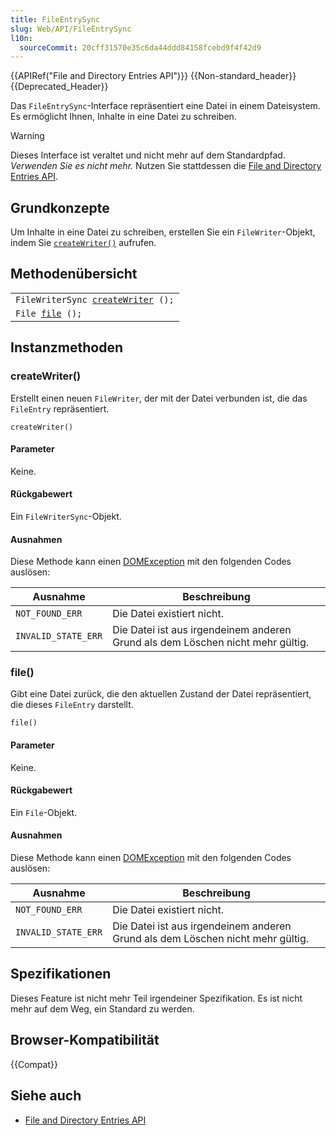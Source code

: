 ```yaml
---
title: FileEntrySync
slug: Web/API/FileEntrySync
l10n:
  sourceCommit: 20cff31570e35c6da44ddd84158fcebd9f4f42d9
---
```


{{APIRef("File and Directory Entries API")}} {{Non-standard_header}}{{Deprecated_Header}}

Das `FileEntrySync`-Interface repräsentiert eine Datei in einem Dateisystem. Es ermöglicht Ihnen, Inhalte in eine Datei zu schreiben.

> [!WARNING]
> Dieses Interface ist veraltet und nicht mehr auf dem Standardpfad.
> _Verwenden Sie es nicht mehr._ Nutzen Sie stattdessen die [File and Directory Entries API](/de/docs/Web/API/File_and_Directory_Entries_API).

## Grundkonzepte

Um Inhalte in eine Datei zu schreiben, erstellen Sie ein `FileWriter`-Objekt, indem Sie [`createWriter()`](#createwriter) aufrufen.

## Methodenübersicht

<table class="standard-table">
  <tbody>
    <tr>
      <td>
        <code>FileWriterSync <a href="#createwriter">createWriter</a> ();</code>
      </td>
    </tr>
    <tr>
      <td>
        <code>File <a href="#file">file</a> ();</code>
      </td>
    </tr>
  </tbody>
</table>

## Instanzmethoden

### createWriter()

Erstellt einen neuen `FileWriter`, der mit der Datei verbunden ist, die das `FileEntry` repräsentiert.

```js-nolint
createWriter()
```

#### Parameter

Keine.

#### Rückgabewert

Ein `FileWriterSync`-Objekt.

#### Ausnahmen

Diese Methode kann einen [DOMException](/de/docs/Web/API/DOMException) mit den folgenden Codes auslösen:

| Ausnahme            | Beschreibung                                                                   |
| ------------------- | ------------------------------------------------------------------------------ |
| `NOT_FOUND_ERR`     | Die Datei existiert nicht.                                                     |
| `INVALID_STATE_ERR` | Die Datei ist aus irgendeinem anderen Grund als dem Löschen nicht mehr gültig. |

### file()

Gibt eine Datei zurück, die den aktuellen Zustand der Datei repräsentiert, die dieses `FileEntry` darstellt.

```js-nolint
file()
```

#### Parameter

Keine.

#### Rückgabewert

Ein `File`-Objekt.

#### Ausnahmen

Diese Methode kann einen [DOMException](/de/docs/Web/API/DOMException) mit den folgenden Codes auslösen:

| Ausnahme            | Beschreibung                                                                   |
| ------------------- | ------------------------------------------------------------------------------ |
| `NOT_FOUND_ERR`     | Die Datei existiert nicht.                                                     |
| `INVALID_STATE_ERR` | Die Datei ist aus irgendeinem anderen Grund als dem Löschen nicht mehr gültig. |

## Spezifikationen

Dieses Feature ist nicht mehr Teil irgendeiner Spezifikation. Es ist nicht mehr auf dem Weg, ein Standard zu werden.

## Browser-Kompatibilität

{{Compat}}

## Siehe auch

- [File and Directory Entries API](/de/docs/Web/API/File_and_Directory_Entries_API)
